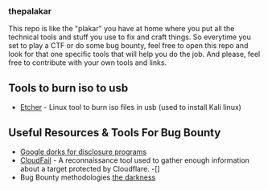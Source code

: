 ### thepalakar
This repo is like the "plakar" you have at home where you put all the technical tools and stuff you use to fix and craft things. So  everytime you set to play a CTF or do some bug bounty, feel free to open this repo and look for that one specific tools that will help you do the job. And please, feel free to contribute with your own tools and links. 


## Tools to burn iso to usb
- [Etcher](https://www.balena.io/etcher/) - Linux tool to burn iso files in usb (used to install Kali linux)


## Useful Resources & Tools For Bug Bounty
- [Google dorks for disclosure programs](https://github.com/sushiwushi/bug-bounty-dorks/blob/master/dorks.txt)
- [CloudFail](https://github.com/m0rtem/CloudFail) - A reconnaissance tool used to gather enough information about a target protected by Cloudflare.
-[]
- Bug Bounty methodologies
  [the darkness](https://thedarkness.ueuo.com/METHODOLOGY.txt) 
